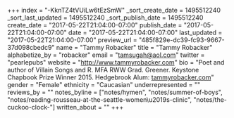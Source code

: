 +++
index = "-KknTZ4tVUiLw6tEzSmW"
_sort_create_date = 1495512240
_sort_last_updated = 1495512240
_sort_publish_date = 1495512240
create_date = "2017-05-22T21:04:00-07:00"
publish_date = "2017-05-22T21:04:00-07:00"
date = "2017-05-22T21:04:00-07:00"
last_updated = "2017-05-22T21:04:00-07:00"
preview_url = "485f829e-dc39-fc93-9667-37d098cbedc9"
name = "Tammy Robacker"
title = "Tammy Robacker"
alphabetize_by = "robacker"
email = "tamsugah@aol.com"
twitter = "pearlepubs"
website = "http://www.tammyrobacker.com"
bio = "Poet and author of Villain Songs and R. MFA RWW Grad. Greener. Keystone Chapbook Prize Winner 2015. Hedgebrook Alum: [tammyrobacker.com](tammyrobacker.com)"
gender = "Female"
ethnicity = "Caucasian"
underrepresented = ""
reviews_by = ""
notes_byline = ["notes/hymen", "notes/summer-of-boys", "notes/reading-rousseau-at-the-seattle-women\u2019s-clinic", "notes/the-cuckoo-clock-"]
written_about = ""
+++


